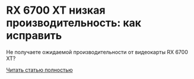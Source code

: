 # RX 6700 XT низкая производительность: как исправить



Не получаете ожидаемой производительности от видеокарты RX 6700 XT?

[Читать статью полностью](https://xyberbara.com/gaming/rx-6700-xt/)
